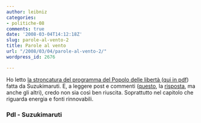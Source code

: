 ```yaml
---
author: leibniz
categories:
- politiche-08
comments: true
date: '2008-03-04T14:12:18Z'
slug: parole-al-vento-2
title: Parole al vento
url: "/2008/03/04/parole-al-vento-2/"
wordpress_id: 2676

---
```

Ho letto [la stroncatura del programma del Popolo delle libertà ](https://www.suzukimaruti.it/2008/02/29/no-alleolico-si-al-carbone-e-poi-i-dazi-e-i-supermercati-di-stato-aka-perche-se-votate-berlusconi-finirete-per-usare-un-olivetti/#comment-117531) ([qui in pdf](https://www.ilpopolodellaliberta.it/PROGRAMMA_PDL_2008.pdf)) fatta da Suzukimaruti. E, a leggere post e commenti ([questo](https://www.suzukimaruti.it/2008/02/29/no-alleolico-si-al-carbone-e-poi-i-dazi-e-i-supermercati-di-stato-aka-perche-se-votate-berlusconi-finirete-per-usare-un-olivetti/#comment-117531), la [risposta](https://www.suzukimaruti.it/2008/02/29/no-alleolico-si-al-carbone-e-poi-i-dazi-e-i-supermercati-di-stato-aka-perche-se-votate-berlusconi-finirete-per-usare-un-olivetti/#comment-117542), ma anche gli altri), credo non sia così ben riuscita. Soprattutto nel capitolo che riguarda energia e fonti rinnovabili.


### Pdl - Suzukimaruti
